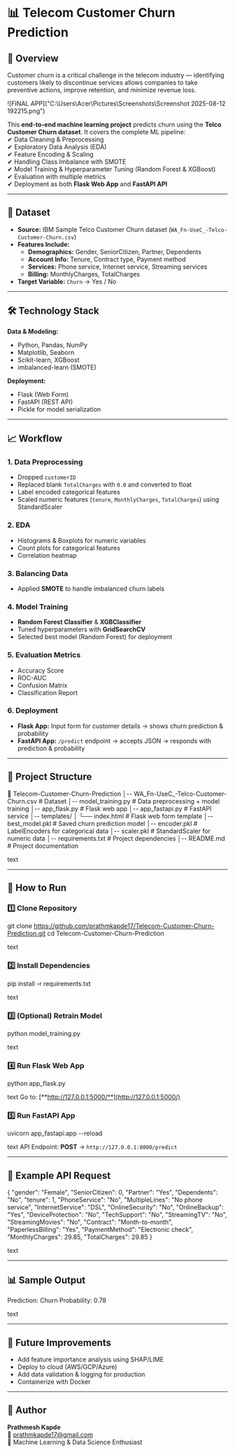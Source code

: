 # 📊 Telecom Customer Churn Prediction

## 📌 Overview
Customer churn is a critical challenge in the telecom industry — identifying customers likely to discontinue services allows companies to take preventive actions, improve retention, and minimize revenue loss.

![FINAL APP]("C:\Users\Acer\Pictures\Screenshots\Screenshot 2025-08-12 192215.png")


This **end-to-end machine learning project** predicts churn using the **Telco Customer Churn dataset**. It covers the complete ML pipeline:  
✔ Data Cleaning & Preprocessing  
✔ Exploratory Data Analysis (EDA)  
✔ Feature Encoding & Scaling  
✔ Handling Class Imbalance with SMOTE  
✔ Model Training & Hyperparameter Tuning (Random Forest & XGBoost)  
✔ Evaluation with multiple metrics  
✔ Deployment as both **Flask Web App** and **FastAPI API**

---

## 📂 Dataset
- **Source:** IBM Sample Telco Customer Churn dataset (`WA_Fn-UseC_-Telco-Customer-Churn.csv`)
- **Features Include:**
  - **Demographics:** Gender, SeniorCitizen, Partner, Dependents
  - **Account Info:** Tenure, Contract type, Payment method
  - **Services:** Phone service, Internet service, Streaming services
  - **Billing:** MonthlyCharges, TotalCharges
- **Target Variable:** `Churn` → Yes / No

---

## 🛠 Technology Stack
**Data & Modeling:**
- Python, Pandas, NumPy
- Matplotlib, Seaborn
- Scikit-learn, XGBoost
- imbalanced-learn (SMOTE)

**Deployment:**
- Flask (Web Form)
- FastAPI (REST API)
- Pickle for model serialization

---

## 📈 Workflow

### 1. **Data Preprocessing**
- Dropped `customerID`
- Replaced blank `TotalCharges` with `0.0` and converted to float
- Label encoded categorical features
- Scaled numeric features (`tenure`, `MonthlyCharges`, `TotalCharges`) using StandardScaler

### 2. **EDA**
- Histograms & Boxplots for numeric variables
- Count plots for categorical features
- Correlation heatmap

### 3. **Balancing Data**
- Applied **SMOTE** to handle imbalanced churn labels

### 4. **Model Training**
- **Random Forest Classifier** & **XGBClassifier**
- Tuned hyperparameters with **GridSearchCV**
- Selected best model (Random Forest) for deployment

### 5. **Evaluation Metrics**
- Accuracy Score
- ROC-AUC
- Confusion Matrix
- Classification Report

### 6. **Deployment**
- **Flask App:** Input form for customer details → shows churn prediction & probability  
- **FastAPI App:** `/predict` endpoint → accepts JSON → responds with prediction & probability

---

## 📂 Project Structure

📁 Telecom-Customer-Churn-Prediction
│-- WA_Fn-UseC_-Telco-Customer-Churn.csv # Dataset
│-- model_training.py # Data preprocessing + model training
│-- app_flask.py # Flask web app
│-- app_fastapi.py # FastAPI service
│-- templates/
│ └── index.html # Flask web form template
│-- best_model.pkl # Saved churn prediction model
│-- encoder.pkl # LabelEncoders for categorical data
│-- scaler.pkl # StandardScaler for numeric data
│-- requirements.txt # Project dependencies
│-- README.md # Project documentation

text

---

## 🚀 How to Run

### 1️⃣ Clone Repository
git clone https://github.com/prathmkapde17/Telecom-Customer-Churn-Prediction.git
cd Telecom-Customer-Churn-Prediction

text

### 2️⃣ Install Dependencies
pip install -r requirements.txt

text

### 3️⃣ (Optional) Retrain Model
python model_training.py

text

### 4️⃣ Run Flask Web App
python app_flask.py

text
Go to: [**http://127.0.0.1:5000/**](http://127.0.0.1:5000/)

### 5️⃣ Run FastAPI App
uvicorn app_fastapi:app --reload

text
API Endpoint: **POST** → `http://127.0.0.1:8000/predict`

---

## 📌 Example API Request
{
"gender": "Female",
"SeniorCitizen": 0,
"Partner": "Yes",
"Dependents": "No",
"tenure": 1,
"PhoneService": "No",
"MultipleLines": "No phone service",
"InternetService": "DSL",
"OnlineSecurity": "No",
"OnlineBackup": "Yes",
"DeviceProtection": "No",
"TechSupport": "No",
"StreamingTV": "No",
"StreamingMovies": "No",
"Contract": "Month-to-month",
"PaperlessBilling": "Yes",
"PaymentMethod": "Electronic check",
"MonthlyCharges": 29.85,
"TotalCharges": 29.85
}

text

---

## 📊 Sample Output
Prediction: Churn
Probability: 0.78

text

---

## 🔮 Future Improvements
- Add feature importance analysis using SHAP/LIME
- Deploy to cloud (AWS/GCP/Azure)
- Add data validation & logging for production
- Containerize with Docker

---

## 👤 Author
**Prathmesh Kapde**  
📧 prathmkapde17@gmail.com  
💼 Machine Learning & Data Science Enthusiast
